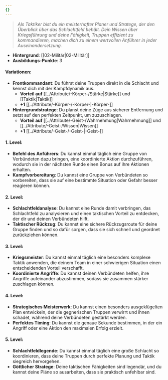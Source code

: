 ```yaml
---
{}
---
```

>*Als Taktiker bist du ein meisterhafter Planer und Stratege, der den Überblick über das Schlachtfeld behält. Dein Wissen über Kriegsführung und deine Fähigkeit, Truppen effizient zu kommandieren, machen dich zu einem wertvollen Anführer in jeder Auseinandersetzung.*  
  
- **Hintergrund**: [[02-Militär|02-Militär]]  
- **Ausbildungs-Punkte**: 3  
  
#### **Variationen:**  
  
- **Frontkommandant**: Du führst deine Truppen direkt in die Schlacht und kennst dich mit der Kampfdynamik aus.  
    - **Vorteil auf** [[../Attribute/-Körper-/Stärke|Stärke]] und [[Taktik|Taktik]]  
    - **+1** [[../Attribute/-Körper-/-Körper-|-Körper-]]  
- **Hintergrundstratege**: Du planst deine Züge aus sicherer Entfernung und setzt auf den perfekten Zeitpunkt, um zuzuschlagen.  
    - **Vorteil auf** [[../Attribute/-Geist-/Wahrnehmung|Wahrnehmung]] und [[../Attribute/-Geist-/Wissen|Wissen]]  
    - **+1** [[../Attribute/-Geist-/-Geist-|-Geist-]]  
  
#### **1. Level:**  
  
- **Befehl des Anführers**: Du kannst einmal täglich eine Gruppe von Verbündeten dazu bringen, eine koordinierte Aktion durchzuführen, wodurch sie in der nächsten Runde einen Bonus auf ihre Aktionen erhalten.  
- **Kampfvorbereitung**: Du kannst eine Gruppe von Verbündeten so vorbereiten, dass sie auf eine bestimmte Situation oder Gefahr besser reagieren können.  
  
#### **2. Level:**  
  
- **Schlachtfeldanalyse**: Du kannst eine Runde damit verbringen, das Schlachtfeld zu analysieren und einen taktischen Vorteil zu entdecken, der dir und deinen Verbündeten hilft.  
- **Taktischer Rückzug**: Du kannst eine sichere Rückzugsroute für deine Gruppe finden und so dafür sorgen, dass sie sich schnell und geordnet zurückziehen können.  
  
#### **3. Level:**  
  
- **Kriegsmeister**: Du kannst einmal täglich eine besonders komplexe Taktik anwenden, die deinem Team in einer schwierigen Situation einen entscheidenden Vorteil verschafft.  
- **Koordinierte Angriffe**: Du kannst deinen Verbündeten helfen, ihre Angriffe aufeinander abzustimmen, sodass sie zusammen stärker zuschlagen können.  
  
#### **4. Level:**  
  
- **Strategisches Meisterwerk**: Du kannst einen besonders ausgeklügelten Plan entwickeln, der die gegnerischen Truppen verwirrt und ihnen schadet, während deine Verbündeten gestärkt werden.  
- **Perfektes Timing**: Du kannst die genaue Sekunde bestimmen, in der ein Angriff oder eine Aktion den maximalen Erfolg erzielt.  
  
#### **5. Level:**  
  
- **Schlachtfeldlegende**: Du kannst einmal täglich eine große Schlacht so koordinieren, dass deine Truppen durch perfekte Planung und Taktik siegreich hervorgehen.  
- **Göttlicher Stratege**: Deine taktischen Fähigkeiten sind legendär, und du kannst deine Pläne so ausarbeiten, dass sie praktisch unfehlbar sind.